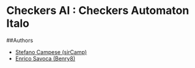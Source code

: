 # Checkers AI : Checkers Automaton Italo

##Authors
- [Stefano Campese (sirCamp)](mailto:sircampydevelop@gmail.com)
- [Enrico Savoca (Benry8)](mailto:)
